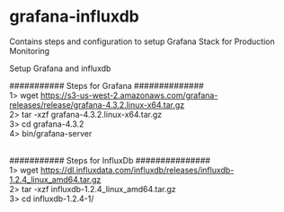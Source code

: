 # grafana-influxdb
Contains steps and configuration to setup Grafana Stack for Production Monitoring


Setup Grafana and influxdb


########### Steps for Grafana ############## <br/>
1> wget https://s3-us-west-2.amazonaws.com/grafana-releases/release/grafana-4.3.2.linux-x64.tar.gz<br/>
2> tar -xzf grafana-4.3.2.linux-x64.tar.gz<br/>
3> cd grafana-4.3.2<br/>
4> bin/grafana-server<br/>
<br/>

########### Steps for InfluxDb ###############<br/>
1> wget https://dl.influxdata.com/influxdb/releases/influxdb-1.2.4_linux_amd64.tar.gz<br/>
2> tar -xzf influxdb-1.2.4_linux_amd64.tar.gz<br/>
3> cd influxdb-1.2.4-1/<br/>
